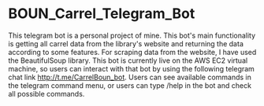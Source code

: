 # BOUN_Carrel_Telegram_Bot
This telegram bot is a personal project of mine. This bot's main functionality is getting all carrel data from the library's website and returning the data according to some features. For scraping data from the website, I have used the BeautifulSoup library. This bot is currently live on the AWS EC2 virtual machine, so users can interact with that bot by using the following telegram chat link http://t.me/CarrelBoun_bot. Users can see available commands in the telegram command menu, or users can type /help in the bot and check all possible commands.
